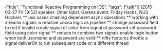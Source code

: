 {"title": "Functional Reactive Programming on iOS", "tags": ["talk"]}
[2015-03-27 Fri 19:53]
speaker: Omer Iqbal, Garena
event: Friday Hacks, NUS Hackers
** use cases
chaining dependent async operations
** working with streams
signals in reactive cocoa
logic as pipeline
** change password field to red if invalid
create signal of color from signal of password
set password field using color signal
** reduce to combine two signals
enable login button when both username and password are valid
** nifty features
throttle a signal
deliverOn to run subsequent code on a different thread

